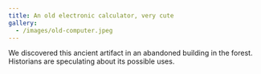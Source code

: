 ```yaml
---
title: An old electronic calculator, very cute
gallery:
  - /images/old-computer.jpeg
---
```

We discovered this ancient artifact in an abandoned building in the forest. Historians are speculating about its possible uses.